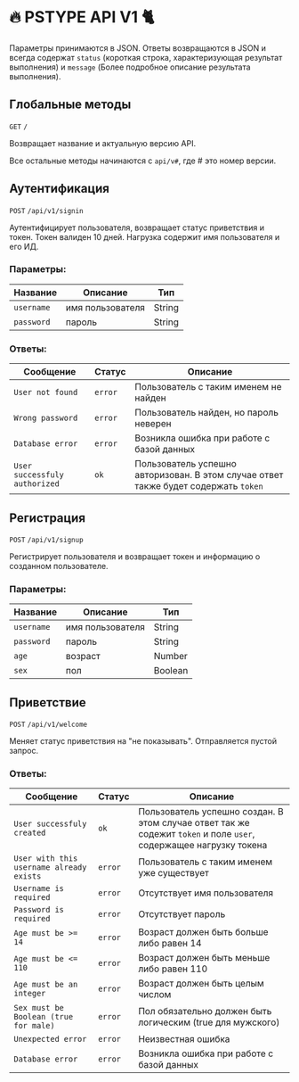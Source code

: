 # :fire: PSTYPE API V1 :cat2: 
Параметры принимаются в JSON.
Ответы возвращаются в JSON и всегда содержат `status` (короткая строка, характеризующая результат выполнения) и `message` (Более подробное описание результата выполнения).

## Глобальные методы
`GET` `/`

Возвращает название и актуальную версию API.

Все остальные методы начинаются с `api/v#`, где # это номер версии.

## Аутентификация
`POST` `/api/v1/signin`

Аутентифицирует пользователя, возвращает статус приветствия и токен. Токен валиден 10 дней. Нагрузка содержит имя пользователя и его ИД.

### Параметры:
Название | Описание | Тип
---------|----------|------
`username` | имя пользователя | String
`password` | пароль | String

### Ответы:
Сообщение | Статус | Описание
----------|--------|---------
`User not found` | `error` | Пользователь с таким именем не найден
`Wrong password` | `error` | Пользователь найден, но пароль неверен
`Database error` | `error` | Возникла ошибка при работе с базой данных
`User successfuly authorized` | `ok`| Пользователь успешно авторизован. В этом случае ответ также будет содержать `token`

## Регистрация
`POST` `/api/v1/signup`

Регистрирует пользователя и возвращает токен и информацию о созданном пользователе.

### Параметры:
Название | Описание | Тип
---------|----------|------
`username` | имя пользователя | String
`password` | пароль | String
`age` | возраст | Number
`sex` | пол | Boolean

## Приветствие
`POST` `/api/v1/welcome`

Меняет статус приветствия на "не показывать". Отправляется пустой запрос.

### Ответы:
Сообщение | Статус | Описание
----------|--------|---------
`User successfuly created` | `ok` | Пользователь успешно создан. В этом случае ответ так же содежит `token` и поле `user`, содержащее нагрузку токена
`User with this username already exists` | `error` | Пользователь с таким именем уже существует
`Username is required` | `error` | Отсутствует имя пользователя
`Password is required` | `error` | Отсутствует пароль
`Age must be >= 14` | `error` | Возраст должен быть больше либо равен 14
`Age must be <= 110`| `error` | Возраст должен быть меньше либо равен 110
`Age must be an integer` | `error` | Возраст должен быть целым числом
`Sex must be Boolean (true for male)` | `error` | Пол обязательно должен быть логическим (true для мужского)
`Unexpected error` | `error` | Неизвестная ошибка
`Database error` | `error` | Возникла ошибка при работе с базой данных
